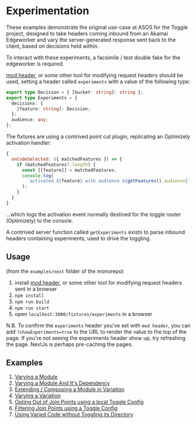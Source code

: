# Experimentation

These examples demonstrate the original use-case at ASOS for the Toggle project, designed to
take headers coming inbound from an Akamai Edgeworker and vary the server-generated response
sent back to the client, based on decisions held within.

To interact with these experiments, a facsimile / test double fake for the edgeworker is required.

[mod header](https://modheader.com/), or some other tool for modifying request headers should
be used, setting a header called `experiments` with a value of the following type:

```typescript
export type Decision = { [bucket: string]: string };
export type Experiments = {
  decisions: {
    [feature: string]: Decision;
  };
  audience: any;
};
```

The fixtures are using a contrived point cut plugin, replicating an Optimizely activation handler:

```js
{
  onCodeSelected: ({ matchedFeatures }) => {
    if (matchedFeatures?.length) {
      const [[feature]] = matchedFeatures;
      console.log(
        `activated ${feature} with audience ${getFeatures().audience}`
      );
    }
  }
}
```

...which logs the activation event normally destined for the toggle router (Optimizely) to the console.

A contrived server function called `getExperiments` exists to parse inbound headers containing experiments, 
used to drive the toggling.

## Usage

(from the `examples/next` folder of the monorepo)

1. install [mod header](https://modheader.com/), or some other tool for modifying request headers sent in a browser
2. `npm install`
3. `npm run build`
4. `npm run start`
5. open `localhost:3000/fixtures/experiments` in a browser

N.B. To confirm the `experiments` header you've set with `mod header`, you can add `?showExperiments=true` 
to the URL to render the value to the top of the page.
If you're not seeing the experiments header show up, try refreshing the page.  NextJs is perhaps pre-caching 
the pages.

## Examples

1. [Varying a Module](./1-varied-component/)
2. [Varying a Module And It's Dependency](./2-variant-with-name-matched-dependency/)
3. [Extending / Composing a Module in Variation](./3-varied-component-extending-control/)
4. [Varying a Variation](./4-varied-variant/)
5. [Opting Out of Join Points using a local Toggle Config](./5-toggle-config-opt-out/)
6. [Filtering Join Points using a Toggle Config](./6-toggle-config-variant-filter-same-directory/)
7. [Using Varied Code without Toggling its Directory](./7-toggle-config-variant-filter-alternate-directory/)

